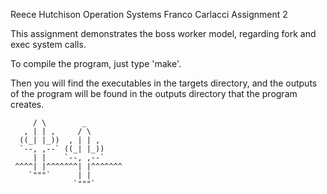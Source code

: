 Reece Hutchison
Operation Systems
Franco Carlacci
Assignment 2

This assignment demonstrates the boss worker model, regarding fork and exec
system calls. 

To compile the program, just type 'make'.

Then you will find the executables in the targets directory, and the outputs
of the program will be found in the outputs directory that the program creates.

```
     / \        _
   , | | ,     / \
  ((_| |_))  , | | ,
  `--, ,--` ((_| |_))
     | |    `--, ,--`
 ^^^^| |^^^^^^^| |^^^^^^^
    `"""`      | |
              `"""`
```
